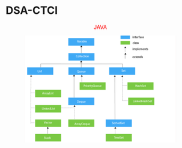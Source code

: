 # DSA-CTCI


<p align="center" style='color:red'>
  JAVA
<p>

<p align="center">
  <img src="https://github.com/engineerscodes/DSA-CTCI/blob/master/collection_in_Java.png" width="80%" heigth="500px">
 </p>
 
 </br>
 
<p align ="center">

<imp src="https://github.com/engineerscodes/DSA-CTCI/blob/master/map.jpg" width="80%" heigth="500px">
  
 </p>
